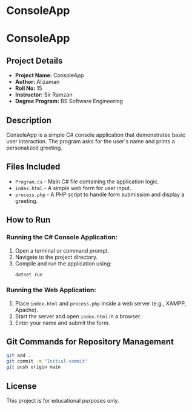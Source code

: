 # ConsoleApp 
# ConsoleApp

## Project Details
- **Project Name:** ConsoleApp
- **Author:** Alizaman
- **Roll No:** 15
- **Instructor:** Sir Ramzan
- **Degree Program:** BS Software Engineering

## Description
ConsoleApp is a simple C# console application that demonstrates basic user interaction. The program asks for the user's name and prints a personalized greeting.

## Files Included
- `Program.cs` - Main C# file containing the application logic.
- `index.html` - A simple web form for user input.
- `process.php` - A PHP script to handle form submission and display a greeting.

## How to Run
### Running the C# Console Application:
1. Open a terminal or command prompt.
2. Navigate to the project directory.
3. Compile and run the application using:
   ```sh
   dotnet run
   ```

### Running the Web Application:
1. Place `index.html` and `process.php` inside a web server (e.g., XAMPP, Apache).
2. Start the server and open `index.html` in a browser.
3. Enter your name and submit the form.

## Git Commands for Repository Management
```sh
git add .
git commit -m "Initial commit"
git push origin main
```

## License
This project is for educational purposes only.

